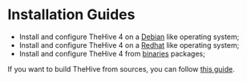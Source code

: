 # Installation Guides



- Install and configure TheHive 4 on a [Debian](Install_deb.md) like operating system;
- Install and configure TheHive 4 on a [Redhat](Install_rpm) like operating system;
- Install and configure TheHive 4 from [binaries](Install_binaries.md) packages;



If you want to build TheHive from sources, you can follow [this guide](Build_sources.md).

